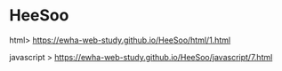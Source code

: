 # HeeSoo

html> https://ewha-web-study.github.io/HeeSoo/html/1.html

javascript > https://ewha-web-study.github.io/HeeSoo/javascript/7.html



